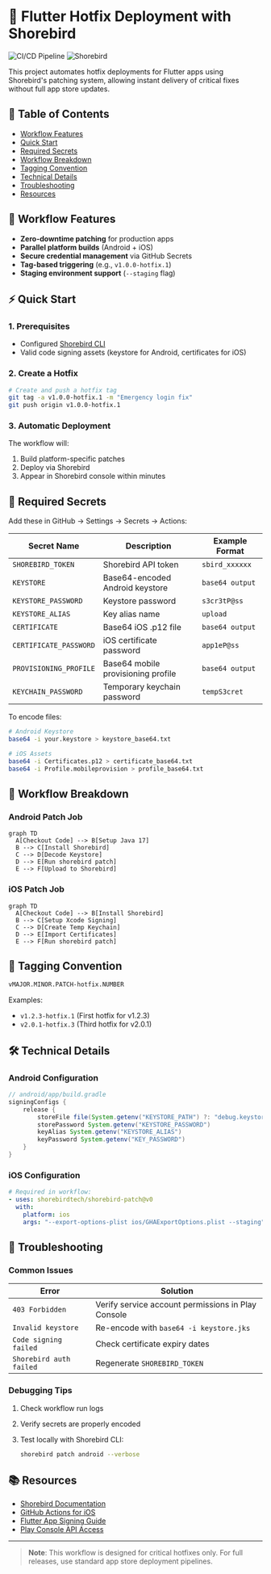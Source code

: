 # 🚀 Flutter Hotfix Deployment with Shorebird

![CI/CD Pipeline](https://img.shields.io/badge/CI/CD-Automated-brightgreen)
![Shorebird](https://img.shields.io/badge/Shorebird-Patching-blue)

This project automates hotfix deployments for Flutter apps using Shorebird's patching system, allowing instant delivery of critical fixes without full app store updates.

## 📌 Table of Contents

- [Workflow Features](#-workflow-features)
- [Quick Start](#-quick-start)
- [Required Secrets](#-required-secrets)
- [Workflow Breakdown](#-workflow-breakdown)
- [Tagging Convention](#-tagging-convention)
- [Technical Details](#-technical-details)
- [Troubleshooting](#-troubleshooting)
- [Resources](#-resources)

## 🔧 Workflow Features

- **Zero-downtime patching** for production apps
- **Parallel platform builds** (Android + iOS)
- **Secure credential management** via GitHub Secrets
- **Tag-based triggering** (e.g., `v1.0.0-hotfix.1`)
- **Staging environment support** (`--staging` flag)

## ⚡ Quick Start

### 1. Prerequisites

- Configured [Shorebird CLI](https://shorebird.dev/docs/get-started)
- Valid code signing assets (keystore for Android, certificates for iOS)

### 2. Create a Hotfix

```bash
# Create and push a hotfix tag
git tag -a v1.0.0-hotfix.1 -m "Emergency login fix"
git push origin v1.0.0-hotfix.1
```

### 3. Automatic Deployment

The workflow will:

1. Build platform-specific patches
2. Deploy via Shorebird
3. Appear in Shorebird console within minutes

## 🔐 Required Secrets

Add these in GitHub → Settings → Secrets → Actions:

| Secret Name               | Description                          | Example Format       |
|---------------------------|--------------------------------------|---------------------|
| `SHOREBIRD_TOKEN`         | Shorebird API token                  | `sbird_xxxxxx`      |
| `KEYSTORE`                | Base64-encoded Android keystore      | `base64 output`     |
| `KEYSTORE_PASSWORD`       | Keystore password                    | `s3cr3tP@ss`        |
| `KEYSTORE_ALIAS`          | Key alias name                       | `upload`            |
| `CERTIFICATE`             | Base64 iOS .p12 file                 | `base64 output`     |
| `CERTIFICATE_PASSWORD`    | iOS certificate password             | `app1eP@ss`         |
| `PROVISIONING_PROFILE`    | Base64 mobile provisioning profile   | `base64 output`     |
| `KEYCHAIN_PASSWORD`       | Temporary keychain password          | `tempS3cret`        |

To encode files:

```bash
# Android Keystore
base64 -i your.keystore > keystore_base64.txt

# iOS Assets
base64 -i Certificates.p12 > certificate_base64.txt
base64 -i Profile.mobileprovision > profile_base64.txt
```

## 🌊 Workflow Breakdown

### Android Patch Job

```mermaid
graph TD
  A[Checkout Code] --> B[Setup Java 17]
  B --> C[Install Shorebird]
  C --> D[Decode Keystore]
  D --> E[Run shorebird patch]
  E --> F[Upload to Shorebird]
```

### iOS Patch Job

```mermaid
graph TD
  A[Checkout Code] --> B[Install Shorebird]
  B --> C[Setup Xcode Signing]
  C --> D[Create Temp Keychain]
  D --> E[Import Certificates]
  E --> F[Run shorebird patch]
```

## 📌 Tagging Convention

```bash
vMAJOR.MINOR.PATCH-hotfix.NUMBER
```

Examples:

- `v1.2.3-hotfix.1` (First hotfix for v1.2.3)
- `v2.0.1-hotfix.3` (Third hotfix for v2.0.1)

## 🛠️ Technical Details

### Android Configuration

```groovy
// android/app/build.gradle
signingConfigs {
    release {
        storeFile file(System.getenv("KEYSTORE_PATH") ?: "debug.keystore"
        storePassword System.getenv("KEYSTORE_PASSWORD")
        keyAlias System.getenv("KEYSTORE_ALIAS")
        keyPassword System.getenv("KEY_PASSWORD")
    }
}
```

### iOS Configuration

```yaml
# Required in workflow:
- uses: shorebirdtech/shorebird-patch@v0
  with:
    platform: ios
    args: "--export-options-plist ios/GHAExportOptions.plist --staging"
```

## 🚨 Troubleshooting

### Common Issues

| Error | Solution |
|-------|----------|
| `403 Forbidden` | Verify service account permissions in Play Console |
| `Invalid keystore` | Re-encode with `base64 -i keystore.jks` |
| `Code signing failed` | Check certificate expiry dates |
| `Shorebird auth failed` | Regenerate `SHOREBIRD_TOKEN` |

### Debugging Tips

1. Check workflow run logs
2. Verify secrets are properly encoded
3. Test locally with Shorebird CLI:

   ```bash
   shorebird patch android --verbose
   ```

## 📚 Resources

- [Shorebird Documentation](https://shorebird.dev/docs)
- [GitHub Actions for iOS](https://docs.github.com/en/actions/deployment/deploying-xcode-applications)
- [Flutter App Signing Guide](https://flutter.dev/docs/deployment/android#signing-the-app)
- [Play Console API Access](https://developers.google.com/android-publisher/getting_started)

---

> **Note**: This workflow is designed for critical hotfixes only. For full releases, use standard app store deployment pipelines.
